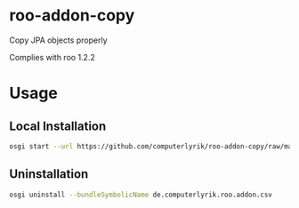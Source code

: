 roo-addon-copy
==============

Copy JPA objects properly

Complies with roo 1.2.2

# Usage 
## Local Installation
```bash
osgi start --url https://github.com/computerlyrik/roo-addon-copy/raw/master/repo/releases/de/computerlyrik/roo/addon/copy/de.computerlyrik.roo.addon.copy/0.3/de.computerlyrik.roo.addon.copy-0.3.jar
```

## Uninstallation
```bash
osgi uninstall --bundleSymbolicName de.computerlyrik.roo.addon.csv
```
